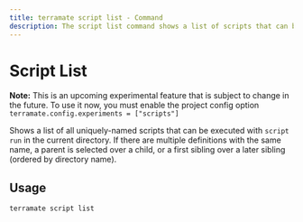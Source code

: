 ```yaml
---
title: terramate script list - Command
description: The script list command shows a list of scripts that can be run in the current directory
---
```


# Script List

**Note:** This is an upcoming experimental feature that is subject to change in the future. To use it now, you must enable the project config option `terramate.config.experiments = ["scripts"]`

Shows a list of all uniquely-named scripts that can be executed with `script run` in the current directory. If there are multiple definitions with the same name, a parent is selected over a child, or a first sibling over a later sibling (ordered by directory name).

## Usage

`terramate script list`
